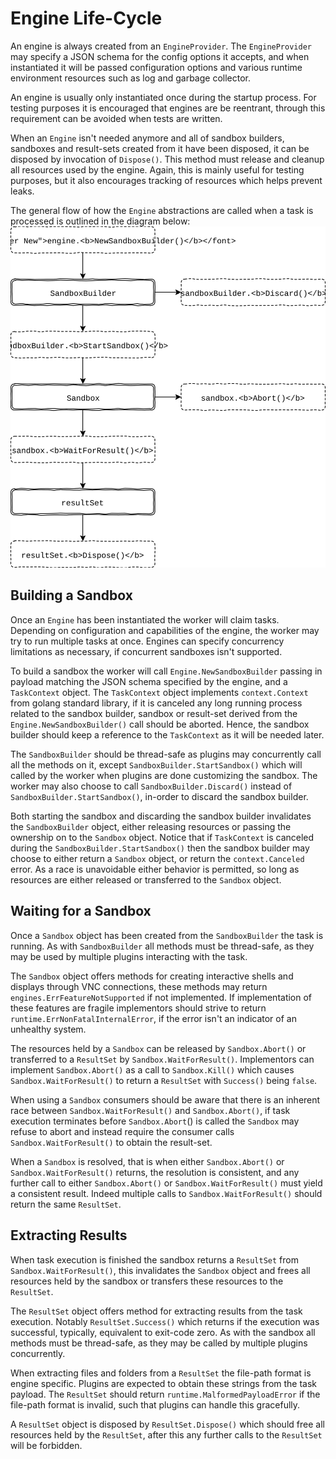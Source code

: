 Engine Life-Cycle
=================
An engine is always created from an `EngineProvider`. The `EngineProvider` may
specify a JSON schema for the config options it accepts, and when instantiated
it will be passed configuration options and various runtime environment
resources such as log and garbage collector.

An engine is usually only instantiated once during the startup process.
For testing purposes it is encouraged that engines are be reentrant, through
this requirement can be avoided when tests are written.

When an `Engine` isn't needed anymore and all of sandbox builders, sandboxes and
result-sets created from it have been disposed, it can be disposed by invocation
of `Dispose()`. This method must release and cleanup all resources used by the
engine. Again, this is mainly useful for testing purposes, but it also
encourages tracking of resources which helps prevent leaks.

The general flow of how the `Engine` abstractions are called when a task is
processed is outlined in the diagram below:
![engine-flow](engine-flow.svg)


Building a Sandbox
------------------
Once an `Engine` has been instantiated the worker will claim tasks. Depending on
configuration and capabilities of the engine, the worker may try to run multiple
tasks at once. Engines can specify concurrency limitations as necessary, if
concurrent sandboxes isn't supported.

To build a sandbox the worker will call `Engine.NewSandboxBuilder` passing in
payload matching the JSON schema specified by the engine, and a `TaskContext`
object. The `TaskContext` object implements `context.Context` from golang
standard library, if it is canceled any long running process related to the
sandbox builder, sandbox or result-set derived from the
`Engine.NewSandboxBuilder()` call should be aborted. Hence, the sandbox builder
should keep a reference to the `TaskContext` as it will be needed later.

The `SandboxBuilder` should be thread-safe as plugins may concurrently call
all the methods on it, except `SandboxBuilder.StartSandbox()` which will called
by the worker when plugins are done customizing the sandbox.
The worker may also choose to call `SandboxBuilder.Discard()` instead of
`SandboxBuilder.StartSandbox()`, in-order to discard the sandbox builder.

Both starting the sandbox and discarding the sandbox builder invalidates the
`SandboxBuilder` object, either releasing resources or passing the ownership
on to the `Sandbox` object. Notice that if `TaskContext` is canceled during the
`SandboxBuilder.StartSandbox()` then the sandbox builder may choose to either
return a `Sandbox` object, or return the `context.Canceled` error. As a race is
unavoidable either behavior is permitted, so long as resources are either
released or transferred to the `Sandbox` object.


Waiting for a Sandbox
---------------------
Once a `Sandbox` object has been created from the `SandboxBuilder` the task
is running. As with `SandboxBuilder` all methods must be thread-safe, as they
may be used by multiple plugins interacting with the task.

The `Sandbox` object offers methods for creating interactive shells
and displays through VNC connections, these methods may return
`engines.ErrFeatureNotSupported` if not implemented. If implementation of these
features are fragile implementors should strive to return
`runtime.ErrNonFatalInternalError`, if the error isn't an indicator of an
unhealthy system.

The resources held by a `Sandbox` can be released by `Sandbox.Abort()` or
transferred to a `ResultSet` by `Sandbox.WaitForResult()`. Implementors can
implement `Sandbox.Abort()` as a call to `Sandbox.Kill()` which causes
`Sandbox.WaitForResult()` to return a `ResultSet` with `Success()` being `false`.

When using a `Sandbox` consumers should be aware that there is an inherent race
between `Sandbox.WaitForResult()` and `Sandbox.Abort()`, if task execution
terminates before `Sandbox.Abort`() is called the `Sandbox` may refuse to abort
and instead require the consumer calls `Sandbox.WaitForResult()` to obtain the
result-set.

When a `Sandbox` is resolved, that is when either `Sandbox.Abort()` or
`Sandbox.WaitForResult()` returns, the resolution is consistent, and any further
call to either `Sandbox.Abort()` or `Sandbox.WaitForResult()` must yield a
consistent result. Indeed multiple calls to `Sandbox.WaitForResult()` should
return the same `ResultSet`.


Extracting Results
------------------
When task execution is finished the sandbox returns a `ResultSet` from
`Sandbox.WaitForResult()`, this invalidates the `Sandbox` object and frees all
resources held by the sandbox or transfers these resources to the `ResultSet`.

The `ResultSet` object offers method for extracting results from the task
execution. Notably `ResultSet.Success()` which returns if the execution was
successful, typically, equivalent to exit-code zero. As with the sandbox all
methods must be thread-safe, as they may be called by multiple plugins
concurrently.

When extracting files and folders from a `ResultSet` the file-path format is
engine specific. Plugins are expected to obtain these strings from the
task payload. The `ResultSet` should return `runtime.MalformedPayloadError` if
the file-path format is invalid, such that plugins can handle this gracefully.

A `ResultSet` object is disposed by `ResultSet.Dispose()` which should free all
resources held by the `ResultSet`, after this any further calls to the
`ResultSet` will be forbidden.
